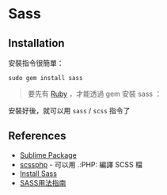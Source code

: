 # Sass

## Installation

安裝指令很簡單：

    sudo gem install sass

> 要先有 [Ruby](/pdl/ruby) ，才能透過 gem 安裝 sass ：

安裝好後，就可以用 `sass` / `scss` 指令了

## References

* [Sublime Package](https://sublime.wbond.net/packages/SCSS)
* [scssphp](http://leafo.net/scssphp/) - 可以用 .:PHP: 編譯 SCSS 檔
* [Install Sass](http://sass-lang.com/install)
* [SASS用法指南](http://www.ruanyifeng.com/blog/2012/06/sass.html)
